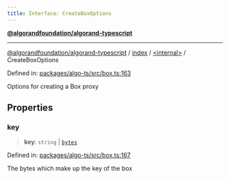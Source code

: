 ```yaml
---
title: Interface: CreateBoxOptions
---
```


[**@algorandfoundation/algorand-typescript**](../../../README)

***

[@algorandfoundation/algorand-typescript](../../../README) / [index](../../README) / [\<internal\>](../README) / CreateBoxOptions



Defined in: [packages/algo-ts/src/box.ts:163](https://github.com/algorandfoundation/puya-ts/blob/main/packages/algo-ts/src/box.ts#L163)

Options for creating a Box proxy

## Properties

### key

> **key**: `string` \| [`bytes`](../../type-aliases/bytes)

Defined in: [packages/algo-ts/src/box.ts:167](https://github.com/algorandfoundation/puya-ts/blob/main/packages/algo-ts/src/box.ts#L167)

The bytes which make up the key of the box